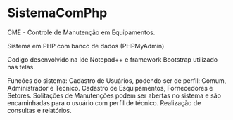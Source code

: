 # SistemaComPhp


CME - Controle de Manutenção em Equipamentos.

Sistema em PHP com banco de dados (PHPMyAdmin)

Codigo desenvolvido na ide Notepad++ e framework Bootstrap utilizado nas telas.

Funções do sistema:
Cadastro de Usuários, podendo ser de perfil: Comum, Administrador e Técnico.
Cadastro de Esquipamentos, Fornecedores e Setores.
Solitações de Manutenções podem ser abertas no sistema e são encaminhadas para o usuário com perfil de técnico.
Realização de consultas e relatórios.
